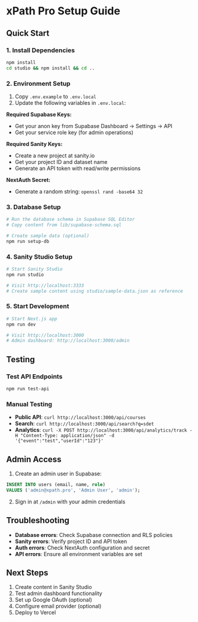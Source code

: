# xPath Pro Setup Guide

## Quick Start

### 1. Install Dependencies
```bash
npm install
cd studio && npm install && cd ..
```

### 2. Environment Setup
1. Copy `.env.example` to `.env.local`
2. Update the following variables in `.env.local`:

**Required Supabase Keys:**
- Get your anon key from Supabase Dashboard → Settings → API
- Get your service role key (for admin operations)

**Required Sanity Keys:**
- Create a new project at sanity.io
- Get your project ID and dataset name
- Generate an API token with read/write permissions

**NextAuth Secret:**
- Generate a random string: `openssl rand -base64 32`

### 3. Database Setup
```bash
# Run the database schema in Supabase SQL Editor
# Copy content from lib/supabase-schema.sql

# Create sample data (optional)
npm run setup-db
```

### 4. Sanity Studio Setup
```bash
# Start Sanity Studio
npm run studio

# Visit http://localhost:3333
# Create sample content using studio/sample-data.json as reference
```

### 5. Start Development
```bash
# Start Next.js app
npm run dev

# Visit http://localhost:3000
# Admin dashboard: http://localhost:3000/admin
```

## Testing

### Test API Endpoints
```bash
npm run test-api
```

### Manual Testing
- **Public API**: `curl http://localhost:3000/api/courses`
- **Search**: `curl http://localhost:3000/api/search?q=sdet`
- **Analytics**: `curl -X POST http://localhost:3000/api/analytics/track -H "Content-Type: application/json" -d '{"event":"test","userId":"123"}'`

## Admin Access

1. Create an admin user in Supabase:
```sql
INSERT INTO users (email, name, role) 
VALUES ('admin@xpath.pro', 'Admin User', 'admin');
```

2. Sign in at `/admin` with your admin credentials

## Troubleshooting

- **Database errors**: Check Supabase connection and RLS policies
- **Sanity errors**: Verify project ID and API token
- **Auth errors**: Check NextAuth configuration and secret
- **API errors**: Ensure all environment variables are set

## Next Steps

1. Create content in Sanity Studio
2. Test admin dashboard functionality
3. Set up Google OAuth (optional)
4. Configure email provider (optional)
5. Deploy to Vercel